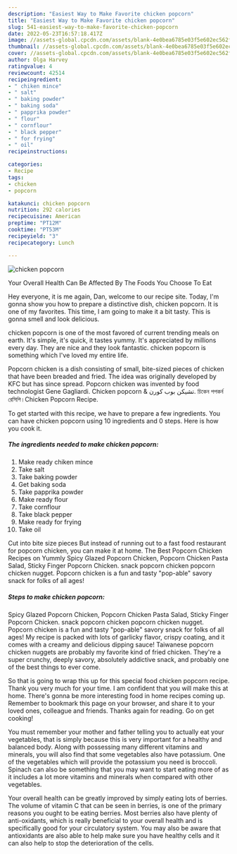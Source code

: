 ```yaml
---
description: "Easiest Way to Make Favorite chicken popcorn"
title: "Easiest Way to Make Favorite chicken popcorn"
slug: 541-easiest-way-to-make-favorite-chicken-popcorn
date: 2022-05-23T16:57:18.417Z
image: //assets-global.cpcdn.com/assets/blank-4e0bea6785e03f5e602ec562f230caae08da540cada707380b4fe1bbebba43da.png
thumbnail: //assets-global.cpcdn.com/assets/blank-4e0bea6785e03f5e602ec562f230caae08da540cada707380b4fe1bbebba43da.png
cover: //assets-global.cpcdn.com/assets/blank-4e0bea6785e03f5e602ec562f230caae08da540cada707380b4fe1bbebba43da.png
author: Olga Harvey
ratingvalue: 4
reviewcount: 42514
recipeingredient:
- " chiken mince"
- " salt"
- " baking powder"
- " baking soda"
- " papprika powder"
- " flour"
- " cornflour"
- " black pepper"
- " for frying"
- " oil"
recipeinstructions:

categories:
- Recipe
tags:
- chicken
- popcorn

katakunci: chicken popcorn 
nutrition: 292 calories
recipecuisine: American
preptime: "PT12M"
cooktime: "PT53M"
recipeyield: "3"
recipecategory: Lunch

---
```



![chicken popcorn](//assets-global.cpcdn.com/assets/blank-4e0bea6785e03f5e602ec562f230caae08da540cada707380b4fe1bbebba43da.png)

Your Overall Health Can Be Affected By The Foods You Choose To Eat

Hey everyone, it is me again, Dan, welcome to our recipe site. Today, I'm gonna show you how to prepare a distinctive dish, chicken popcorn. It is one of my favorites. This time, I am going to make it a bit tasty. This is gonna smell and look delicious.

chicken popcorn is one of the most favored of current trending meals on earth. It's simple, it's quick, it tastes yummy. It's appreciated by millions every day. They are nice and they look fantastic. chicken popcorn is something which I've loved my entire life.

Popcorn chicken is a dish consisting of small, bite-sized pieces of chicken that have been breaded and fried. The idea was originally developed by KFC but has since spread. Popcorn chicken was invented by food technologist Gene Gagliardi. Chicken popcorn &amp; تشيكن بوب كورن. চিকেন পপকর্ন রেসিপি।Chicken Popcorn Recipe.


To get started with this recipe, we have to prepare a few ingredients. You can have chicken popcorn using 10 ingredients and 0 steps. Here is how you cook it.

<!--inarticleads1-->

##### The ingredients needed to make chicken popcorn:

1. Make ready  chiken mince
1. Take  salt
1. Take  baking powder
1. Get  baking soda
1. Take  papprika powder
1. Make ready  flour
1. Take  cornflour
1. Take  black pepper
1. Make ready  for frying
1. Take  oil


Cut into bite size pieces But instead of running out to a fast food restaurant for popcorn chicken, you can make it at home. The Best Popcorn Chicken Recipes on Yummly Spicy Glazed Popcorn Chicken, Popcorn Chicken Pasta Salad, Sticky Finger Popcorn Chicken. snack popcorn chicken popcorn chicken nugget. Popcorn chicken is a fun and tasty &#34;pop-able&#34; savory snack for folks of all ages! 

<!--inarticleads2-->

##### Steps to make chicken popcorn:



Spicy Glazed Popcorn Chicken, Popcorn Chicken Pasta Salad, Sticky Finger Popcorn Chicken. snack popcorn chicken popcorn chicken nugget. Popcorn chicken is a fun and tasty &#34;pop-able&#34; savory snack for folks of all ages! My recipe is packed with lots of garlicky flavor, crispy coating, and it comes with a creamy and delicious dipping sauce! Taiwanese popcorn chicken nuggets are probably my favorite kind of fried chicken. They&#39;re a super crunchy, deeply savory, absolutely addictive snack, and probably one of the best things to ever come. 

So that is going to wrap this up for this special food chicken popcorn recipe. Thank you very much for your time. I am confident that you will make this at home. There's gonna be more interesting food in home recipes coming up. Remember to bookmark this page on your browser, and share it to your loved ones, colleague and friends. Thanks again for reading. Go on get cooking!

You must remember your mother and father telling you to actually eat your vegetables, that is simply because this is very important for a healthy and balanced body. Along with possessing many different vitamins and minerals, you will also find that some vegetables also have potassium. One of the vegetables which will provide the potassium you need is broccoli. Spinach can also be something that you may want to start eating more of as it includes a lot more vitamins and minerals when compared with other vegetables.

Your overall health can be greatly improved by simply eating lots of berries. The volume of vitamin C that can be seen in berries, is one of the primary reasons you ought to be eating berries. Most berries also have plenty of anti-oxidants, which is really beneficial to your overall health and is specifically good for your circulatory system. You may also be aware that antioxidants are also able to help make sure you have healthy cells and it can also help to stop the deterioration of the cells.
